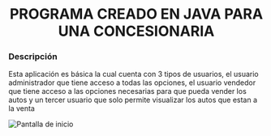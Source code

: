<h1 align="center">PROGRAMA CREADO EN JAVA PARA UNA CONCESIONARIA</h1>

<h3>Descripción</h3>
<p>Esta aplicación es básica la cual cuenta con 3 tipos de usuarios, el usuario administrador que tiene acceso a todas las opciones, el usuario vendedor que tiene acceso a las opciones necesarias para que pueda vender los autos y un tercer usuario que solo permite visualizar los autos que estan a la venta</p>

<p>
  <img src="https://drive.google.com/file/d/1LDYiiOudw3ZMkwKwAFBYSZKR3DtdsEar/view?usp=drive_link" alt="Pantalla de inicio">
</p>
